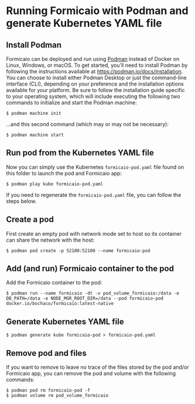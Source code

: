 # Running Formicaio with Podman and generate Kubernetes YAML file

## Install Podman
Formicaio can be deployed and run using [Podman](https://podman.io/) instead of Docker on Linux, Windows, or macOS. To get started, you'll need to install Podman by following the instructions available at https://podman.io/docs/installation.
You can choose to install either Podman Desktop or just the command-line interface (CLI), depending on your preference and the installation options available for your platform.
Be sure to follow the installation guide specific to your operating system, which will include executing the following two commands to initialize and start the Podman machine:
```
$ podman machine init
```
...and this second command (which may or may not be necessary):
```
$ podman machine start
```

## Run pod from the Kubernetes YAML file
Now you can simply use the Kubernetes `formicaio-pod.yaml` file found on this folder to launch the pod and Formicaio app:
```
$ podman play kube formicaio-pod.yaml
```

If you need to regenerate the `formicaio-pod.yaml` file, you can follow the steps below.

## Create a pod
First create an empty pod with network mode set to host so its container can share the network with the host:
```
$ podman pod create -p 52100:52100 --name formicaio-pod
```

## Add (and run) Formicaio container to the pod
Add the Formicaio container to the pod:
```
$ podman run --name formicaio -dt -v pod_volume_formicaio:/data -e DB_PATH=/data -e NODE_MGR_ROOT_DIR=/data --pod formicaio-pod docker.io/bochaco/formicaio:latest-native
```

## Generate Kubernetes YAML file
```
$ podman generate kube formicaio-pod > formicaio-pod.yaml
```

## Remove pod and files
If you want to remove to leave no trace of the files stored by the pod and/or Formicaio app, you can remove the pod and volume with the following commands:
```
$ podman pod rm formicaio-pod -f
$ podman volume rm pod_volume_formicaio
```